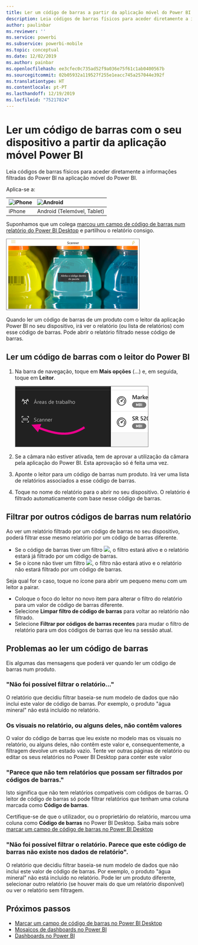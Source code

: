 ```yaml
---
title: Ler um código de barras a partir da aplicação móvel do Power BI
description: Leia códigos de barras físicos para aceder diretamente a informações filtradas do Power BI na aplicação móvel do Power BI.
author: paulinbar
ms.reviewer: ''
ms.service: powerbi
ms.subservice: powerbi-mobile
ms.topic: conceptual
ms.date: 12/02/2019
ms.author: painbar
ms.openlocfilehash: ee3cfec0c735ad52f9a036e75f61c1ab0400567b
ms.sourcegitcommit: 02b05932a119527f255e1eacc745a257044e392f
ms.translationtype: HT
ms.contentlocale: pt-PT
ms.lasthandoff: 12/19/2019
ms.locfileid: "75217824"
---
```

# <a name="scan-a-barcode-with-your-device-from-the-power-bi-mobile-app"></a>Ler um código de barras com o seu dispositivo a partir da aplicação móvel Power BI
Leia códigos de barras físicos para aceder diretamente a informações filtradas do Power BI na aplicação móvel do Power BI.


Aplica-se a:

| ![iPhone](./media/mobile-apps-quickstart-view-dashboard-report/iphone-logo-30-px.png) | ![Android](./media/mobile-apps-quickstart-view-dashboard-report/android-logo-30-px.png) | 
|:--- |:--- |
| iPhone | Android (Telemóvel, Tablet) | 

Suponhamos que um colega [marcou um campo de código de barras num relatório do Power BI Desktop](../../desktop-mobile-barcodes.md) e partilhou o relatório consigo. 

![](media/mobile-apps-scan-barcode-iphone/power-bi-barcode-scanner.png)

Quando ler um código de barras de um produto com o leitor da aplicação Power BI no seu dispositivo, irá ver o relatório (ou lista de relatórios) com esse código de barras. Pode abrir o relatório filtrado nesse código de barras.

## <a name="scan-a-barcode-with-the-power-bi-scanner"></a>Ler um código de barras com o leitor do Power BI
1. Na barra de navegação, toque em **Mais opções** (...) e, em seguida, toque em **Leitor**.

    ![](media/mobile-apps-scan-barcode-iphone/power-bi-scanner.png)

2. Se a câmara não estiver ativada, tem de aprovar a utilização da câmara pela aplicação do Power BI. Esta aprovação só é feita uma vez. 
4. Aponte o leitor para um código de barras num produto. Irá ver uma lista de relatórios associados a esse código de barras.
5. Toque no nome do relatório para o abrir no seu dispositivo. O relatório é filtrado automaticamente com base nesse código de barras.

## <a name="filter-by-other-barcodes-while-in-a-report"></a>Filtrar por outros códigos de barras num relatório
Ao ver um relatório filtrado por um código de barras no seu dispositivo, poderá filtrar esse mesmo relatório por um código de barras diferente.

* Se o código de barras tiver um filtro ![](media/mobile-apps-scan-barcode-iphone/power-bi-barcode-filtered-icon-black.png), o filtro estará ativo e o relatório estará já filtrado por um código de barras. 
* Se o ícone não tiver um filtro ![](media/mobile-apps-scan-barcode-iphone/power-bi-barcode-unfiltered-icon.png), o filtro não estará ativo e o relatório não estará filtrado por um código de barras. 

Seja qual for o caso, toque no ícone para abrir um pequeno menu com um leitor a pairar.

* Coloque o foco do leitor no novo item para alterar o filtro do relatório para um valor de código de barras diferente. 
* Selecione **Limpar filtro de código de barras** para voltar ao relatório não filtrado.
* Selecione **Filtrar por códigos de barras recentes** para mudar o filtro de relatório para um dos códigos de barras que leu na sessão atual.

## <a name="issues-with-scanning-a-barcode"></a>Problemas ao ler um código de barras
Eis algumas das mensagens que poderá ver quando ler um código de barras num produto.

### <a name="couldnt-filter-report"></a>"Não foi possível filtrar o relatório..."
O relatório que decidiu filtrar baseia-se num modelo de dados que não inclui este valor de código de barras. Por exemplo, o produto "água mineral" não está incluído no relatório.  

### <a name="allsome-of-the-visuals-in-the-report-dont-contain-any-value"></a>Os visuais no relatório, ou alguns deles, não contêm valores
O valor do código de barras que leu existe no modelo mas os visuais no relatório, ou alguns deles, não contêm este valor e, consequentemente, a filtragem devolve um estado vazio. Tente ver outras páginas de relatório ou editar os seus relatórios no Power BI Desktop para conter este valor 

### <a name="looks-like-you-dont-have-any-reports-that-can-be-filtered-by-barcodes"></a>"Parece que não tem relatórios que possam ser filtrados por códigos de barras."
Isto significa que não tem relatórios compatíveis com códigos de barras. O leitor de código de barras só pode filtrar relatórios que tenham uma coluna marcada como **Código de barras**.  

Certifique-se de que o utilizador, ou o proprietário do relatório, marcou uma coluna como **Código de barras** no Power BI Desktop. Saiba mais sobre [marcar um campo de código de barras no Power BI Desktop](../../desktop-mobile-barcodes.md)

### <a name="couldnt-filter-report---looks-like-this-barcode-doesnt-exist-in-the-report-data"></a>"Não foi possível filtrar o relatório. Parece que este código de barras não existe nos dados de relatório".
O relatório que decidiu filtrar baseia-se num modelo de dados que não inclui este valor de código de barras. Por exemplo, o produto "água mineral" não está incluído no relatório. Pode ler um produto diferente, selecionar outro relatório (se houver mais do que um relatório disponível) ou ver o relatório sem filtragem. 

## <a name="next-steps"></a>Próximos passos
* [Marcar um campo de código de barras no Power BI Desktop](../../desktop-mobile-barcodes.md)
* [Mosaicos de dashboards no Power BI](../end-user-tiles.md)
* [Dashboards no Power BI](../end-user-dashboards.md)

